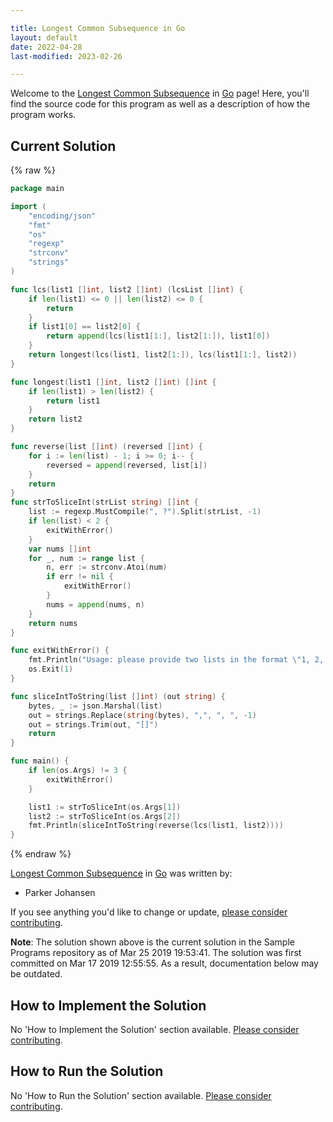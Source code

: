 ```yaml
---

title: Longest Common Subsequence in Go
layout: default
date: 2022-04-28
last-modified: 2023-02-26

---
```


Welcome to the [Longest Common Subsequence](https://sampleprograms.io/projects/longest-common-subsequence) in [Go](https://sampleprograms.io/languages/go) page! Here, you'll find the source code for this program as well as a description of how the program works.

## Current Solution

{% raw %}

```go
package main

import (
	"encoding/json"
	"fmt"
	"os"
	"regexp"
	"strconv"
	"strings"
)

func lcs(list1 []int, list2 []int) (lcsList []int) {
	if len(list1) <= 0 || len(list2) <= 0 {
		return
	}
	if list1[0] == list2[0] {
		return append(lcs(list1[1:], list2[1:]), list1[0])
	}
	return longest(lcs(list1, list2[1:]), lcs(list1[1:], list2))
}

func longest(list1 []int, list2 []int) []int {
	if len(list1) > len(list2) {
		return list1
	}
	return list2
}

func reverse(list []int) (reversed []int) {
	for i := len(list) - 1; i >= 0; i-- {
		reversed = append(reversed, list[i])
	}
	return
}
func strToSliceInt(strList string) []int {
	list := regexp.MustCompile(", ?").Split(strList, -1)
	if len(list) < 2 {
		exitWithError()
	}
	var nums []int
	for _, num := range list {
		n, err := strconv.Atoi(num)
		if err != nil {
			exitWithError()
		}
		nums = append(nums, n)
	}
	return nums
}

func exitWithError() {
	fmt.Println("Usage: please provide two lists in the format \"1, 2, 3, 4, 5\"")
	os.Exit(1)
}

func sliceIntToString(list []int) (out string) {
	bytes, _ := json.Marshal(list)
	out = strings.Replace(string(bytes), ",", ", ", -1)
	out = strings.Trim(out, "[]")
	return
}

func main() {
	if len(os.Args) != 3 {
		exitWithError()
	}

	list1 := strToSliceInt(os.Args[1])
	list2 := strToSliceInt(os.Args[2])
	fmt.Println(sliceIntToString(reverse(lcs(list1, list2))))
}
```

{% endraw %}

[Longest Common Subsequence](https://sampleprograms.io/projects/longest-common-subsequence) in [Go](https://sampleprograms.io/languages/go) was written by:

- Parker Johansen

If you see anything you'd like to change or update, [please consider contributing](https://github.com/TheRenegadeCoder/sample-programs).

**Note**: The solution shown above is the current solution in the Sample Programs repository as of Mar 25 2019 19:53:41. The solution was first committed on Mar 17 2019 12:55:55. As a result, documentation below may be outdated.

## How to Implement the Solution

No 'How to Implement the Solution' section available. [Please consider contributing](https://github.com/TheRenegadeCoder/sample-programs-website).

## How to Run the Solution

No 'How to Run the Solution' section available. [Please consider contributing](https://github.com/TheRenegadeCoder/sample-programs-website).